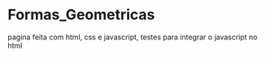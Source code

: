 # Formas_Geometricas
pagina feita com html, css e javascript, testes para integrar o javascript no html
